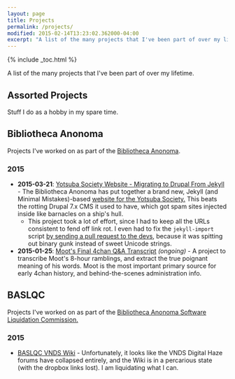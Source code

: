 ```yaml
---
layout: page
title: Projects
permalink: /projects/
modified: 2015-02-14T13:23:02.362000-04:00
excerpt: "A list of the many projects that I've been part of over my lifetime."
---
```


{% include _toc.html %}

A list of the many projects that I've been part of over my lifetime.

Assorted Projects
---------------

Stuff I do as a hobby in my spare time.

Bibliotheca Anonoma
-------------------

Projects I've worked on as part of the [Bibliotheca Anonoma](https://github.com/bibanon/bibanon/wiki).

### 2015

* **2015-03-21**: [Yotsuba Society Website - Migrating to Drupal From Jekyll](http://blog.bibanon.org/basc/migrating-to-jekyll-from-drupal/) - The Bibliotheca Anonoma has put together a brand new, Jekyll (and Minimal Mistakes)-based [website for the Yotsuba Society.](http://yotsubasociety.github.io) This beats the rotting Drupal 7.x CMS it used to have, which got spam sites injected inside like barnacles on a ship's hull.
  * This project took a lot of effort, since I had to keep all the URLs consistent to fend off link rot. I even had to fix the `jekyll-import` script [by sending a pull request to the devs](https://github.com/jekyll/jekyll-import/pull/192), because it was spitting out binary gunk instead of sweet Unicode strings.
* **2015-01-25**: [Moot's Final 4chan Q&A Transcript](https://github.com/bibanon/bibanon/wiki/Moot%27s-Final-4chan-Q%26A-Transcript) *(ongoing)* - A project to transcribe Moot's 8-hour ramblings, and extract the true poignant meaning of his words. Moot is the most important primary source for early 4chan history, and behind-the-scenes administration info.

BASLQC
------

Projects I've worked on as part of the [Bibliotheca Anonoma Software Liquidation Commission.](https://github.com/BASLQC)

### 2015

* [BASLQC VNDS Wiki](https://github.com/BASLQC/vnds/wiki) - Unfortunately, it looks like the VNDS Digital Haze forums have collapsed entirely, and the Wiki is in a percarious state (with the dropbox links lost). I am liquidating what I can.